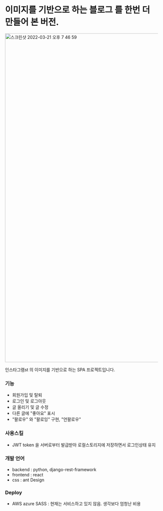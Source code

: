 # 이미지를 기반으로 하는 블로그 를 한번 더 만들어 본 버전.

<img width="1080" alt="스크린샷 2022-03-21 오후 7 46 59" src="https://user-images.githubusercontent.com/61385080/159249056-82600e42-623f-42ca-9ba1-da3d3c1bb62c.png">

인스타그램st 의 이미지를 기반으로 하는 SPA 프로젝트입니다.

### 기능
- 회원가입 및 탈퇴
- 로그인 및 로그아웃
- 글 올리기 및 글 수정
- 다른 글에 "좋아요" 표시
- "팔로우" 와 "팔로잉" 구현, "언팔로우"

### 사용스킬
- JWT token 을 서버로부터 발급받아 로컬스토리지에 저장하면서 로그인상태 유지

### 개발 언어
- backend : python, django-rest-framework
- frontend : react
- css : ant Design

### Deploy
- AWS azure SASS : 현재는 서비스하고 있지 않음. 생각보다 엄청난 비용
